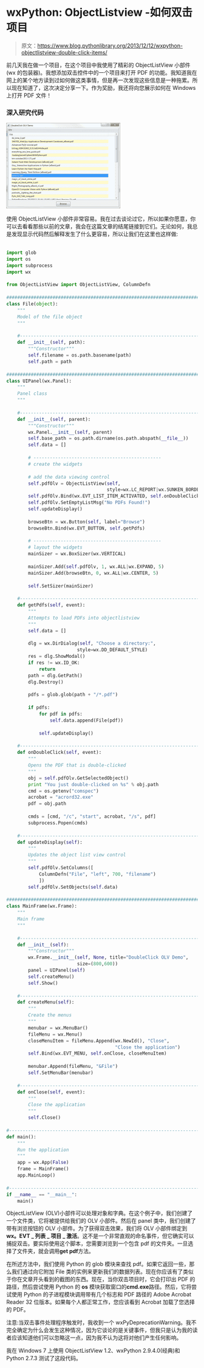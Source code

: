 # wxPython: ObjectListview -如何双击项目

> 原文：<https://www.blog.pythonlibrary.org/2013/12/12/wxpython-objectlistview-double-click-items/>

前几天我在做一个项目，在这个项目中我使用了精彩的 ObjectListView 小部件(wx 的包装器)。我想添加双击控件中的一个项目来打开 PDF 的功能。我知道我在网上的某个地方读到过如何做这类事情，但是再一次发现这些信息是一种拖累。所以现在知道了，这次决定分享一下。作为奖励，我还将向您展示如何在 Windows 上打开 PDF 文件！

### 深入研究代码

[![wxOLVDoubleclick](img/a3721eb039ce325344a064044f6caa4a.png)](https://www.blog.pythonlibrary.org/wp-content/uploads/2013/12/wxOLVDoubleclick.png)

使用 ObjectListView 小部件非常容易。我在过去谈论过它，所以如果你愿意，你可以去看看那些以前的文章，我会在这篇文章的结尾链接到它们。无论如何，我总是发现显示代码然后解释发生了什么更容易，所以让我们在这里也这样做:

```py

import glob
import os
import subprocess
import wx

from ObjectListView import ObjectListView, ColumnDefn

########################################################################
class File(object):
    """
    Model of the file object
    """

    #----------------------------------------------------------------------
    def __init__(self, path):
        """Constructor"""
        self.filename = os.path.basename(path)
        self.path = path

########################################################################
class UIPanel(wx.Panel):
    """
    Panel class
    """

    #----------------------------------------------------------------------
    def __init__(self, parent):
        """Constructor"""
        wx.Panel.__init__(self, parent)
        self.base_path = os.path.dirname(os.path.abspath(__file__))
        self.data = []

        # -----------------------------------------------
        # create the widgets

        # add the data viewing control
        self.pdfOlv = ObjectListView(self, 
                                     style=wx.LC_REPORT|wx.SUNKEN_BORDER)
        self.pdfOlv.Bind(wx.EVT_LIST_ITEM_ACTIVATED, self.onDoubleClick)
        self.pdfOlv.SetEmptyListMsg("No PDFs Found!")
        self.updateDisplay()

        browseBtn = wx.Button(self, label="Browse")
        browseBtn.Bind(wx.EVT_BUTTON, self.getPdfs)

        # -----------------------------------------------
        # layout the widgets
        mainSizer = wx.BoxSizer(wx.VERTICAL)

        mainSizer.Add(self.pdfOlv, 1, wx.ALL|wx.EXPAND, 5)
        mainSizer.Add(browseBtn, 0, wx.ALL|wx.CENTER, 5)

        self.SetSizer(mainSizer)

    #----------------------------------------------------------------------
    def getPdfs(self, event):
        """
        Attempts to load PDFs into objectlistview
        """
        self.data = []

        dlg = wx.DirDialog(self, "Choose a directory:",
                          style=wx.DD_DEFAULT_STYLE)
        res = dlg.ShowModal()
        if res != wx.ID_OK:
            return
        path = dlg.GetPath()
        dlg.Destroy()

        pdfs = glob.glob(path + "/*.pdf")

        if pdfs:
            for pdf in pdfs:
                self.data.append(File(pdf))

            self.updateDisplay()

    #----------------------------------------------------------------------
    def onDoubleClick(self, event):
        """
        Opens the PDF that is double-clicked
        """
        obj = self.pdfOlv.GetSelectedObject()
        print "You just double-clicked on %s" % obj.path
        cmd = os.getenv("comspec")
        acrobat = "acrord32.exe"
        pdf = obj.path

        cmds = [cmd, "/c", "start", acrobat, "/s", pdf]
        subprocess.Popen(cmds)

    #----------------------------------------------------------------------
    def updateDisplay(self):
        """
        Updates the object list view control
        """
        self.pdfOlv.SetColumns([
            ColumnDefn("File", "left", 700, "filename")
            ])
        self.pdfOlv.SetObjects(self.data)

########################################################################
class MainFrame(wx.Frame):
    """
    Main frame
    """

    #----------------------------------------------------------------------
    def __init__(self):
        """Constructor"""
        wx.Frame.__init__(self, None, title="DoubleClick OLV Demo",
                          size=(800,600))
        panel = UIPanel(self)
        self.createMenu()
        self.Show()

    #----------------------------------------------------------------------
    def createMenu(self):
        """
        Create the menus
        """
        menubar = wx.MenuBar()
        fileMenu = wx.Menu()
        closeMenuItem = fileMenu.Append(wx.NewId(), "Close",
                                        "Close the application")
        self.Bind(wx.EVT_MENU, self.onClose, closeMenuItem)

        menubar.Append(fileMenu, "&File")
        self.SetMenuBar(menubar)

    #----------------------------------------------------------------------
    def onClose(self, event):
        """
        Close the application
        """
        self.Close()

#----------------------------------------------------------------------
def main():
    """
    Run the application
    """
    app = wx.App(False)
    frame = MainFrame()
    app.MainLoop()

#----------------------------------------------------------------------
if __name__ == "__main__":
    main()

```

ObjectListView (OLV)小部件可以处理对象和字典。在这个例子中，我们创建了一个文件类，它将被提供给我们的 OLV 小部件。然后在 panel 类中，我们创建了带有浏览按钮的 OLV 小部件。为了获得双击效果，我们将 OLV 小部件绑定到 **wx。EVT _ 列表 _ 项目 _ 激活**。这不是一个非常直观的命名事件，但它确实可以捕捉双击。要实际使用这个脚本，您需要浏览到一个包含 pdf 的文件夹。一旦选择了文件夹，就会调用**get pdf**方法。

在所述方法中，我们使用 Python 的 glob 模块来查找 pdf。如果它返回一些，那么我们通过向它附加 File 类的实例来更新我们的数据列表。现在你应该有了类似于你在文章开头看到的截图的东西。现在，当你双击项目时，它会打印出 PDF 的路径，然后尝试使用 Python 的 **os** 模块获取窗口的**cmd.exe**路径。然后，它将尝试使用 Python 的子进程模块调用带有几个标志和 PDF 路径的 Adobe Acrobat Reader 32 位版本。如果每个人都正常工作，您应该看到 Acrobat 加载了您选择的 PDF。

注意:当双击事件处理程序触发时，我收到一个 wxPyDeprecationWarning。我不完全确定为什么会发生这种情况，因为它谈论的是关键事件，但我只是认为我的读者应该知道他们可以忽略这一点，因为我不认为这将对他们产生任何影响。

我在 Windows 7 上使用 ObjectListView 1.2、wxPython 2.9.4.0(经典)和 Python 2.7.3 测试了这段代码。